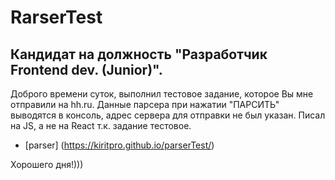 # RarserTest 
## Кандидат на должность "Разработчик Frontend dev. (Junior)".
Доброго времени суток, выполнил тестовое задание, которое Вы мне отправили на hh.ru.
Данные парсера при нажатии "ПАРСИТЬ" выводятся в консоль, адрес сервера для отправки
не был указан.
Писал на JS, а не на React т.к. задание тестовое.

- [parser] (https://kiritpro.github.io/parserTest/)

Хорошего дня!)))
